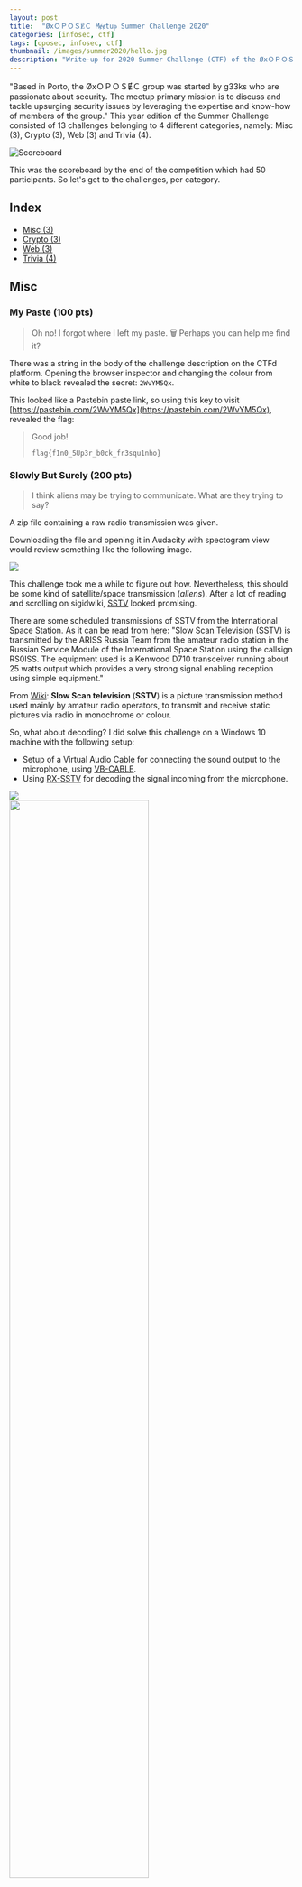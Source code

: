 ```yaml
---
layout: post
title:  "ØxＯＰＯＳɆＣ Mɇɇtuᵽ Summer Challenge 2020"
categories: [infosec, ctf]
tags: [oposec, infosec, ctf]
thumbnail: /images/summer2020/hello.jpg
description: "Write-up for 2020 Summer Challenge (CTF) of the ØxＯＰＯＳɆＣ Mɇɇtuᵽ"
---
```



"Based in Porto, the ØxＯＰＯＳɆＣ group was started by g33ks who are passionate about security. The meetup primary mission is to discuss and tackle upsurging security issues by leveraging the expertise and know-how of members of the group." This year edition of the Summer Challenge consisted of 13 challenges belonging to 4 different categories, namely: Misc (3), Crypto (3), Web (3) and Trivia (4).

<!--more-->

![Scoreboard](/images/summer2020/score.png)

This was the scoreboard by the end of the competition which had 50 participants. So let's get to the challenges, per category.

## Index

- [Misc (3)](#misc)
- [Crypto (3)](#crypto)
- [Web (3)](#web)
- [Trivia (4)](#trivia)

## Misc

### My Paste (100 pts)

> Oh no! I forgot where I left my paste.  🗑 Perhaps you can help me find it? 

There was a string in the body of the challenge description on the CTFd platform. Opening the browser inspector and changing the colour from white to black revealed the secret: `2WvYM5Qx`.

This looked like a Pastebin paste link, so using this key to visit [https://pastebin.com/2WvYM5Qx](https://pastebin.com/2WvYM5Qx), revealed the flag:

> Good job!
>
> `flag{f1n0_5Up3r_b0ck_fr3squ1nho}`

### Slowly But Surely (200 pts)

> I think aliens may be trying to communicate. What are they trying to say?

A zip file containing a raw radio transmission was given.

Downloading the file and opening it in Audacity with spectogram view would review something like the following image.

![](/images/summer2020/spectogram.png)

This challenge took me a while to figure out how. Nevertheless, this should be some kind of satellite/space transmission (*aliens*). After a lot of reading and scrolling on sigidwiki, [SSTV](https://www.sigidwiki.com/wiki/Slow-Scan_Television_(SSTV)) looked promising. 

There are some scheduled transmissions of SSTV from the International Space Station. As it can be read from [here](https://amsat-uk.org/beginners/iss-sstv/): "Slow Scan Television (SSTV) is transmitted by the ARISS Russia Team from the amateur radio station in the Russian Service Module of the International Space Station using the callsign RS0ISS. The equipment used is a Kenwood D710 transceiver running about 25 watts output which provides a very strong signal enabling reception using simple equipment."

From [Wiki](https://en.wikipedia.org/wiki/Slow-scan_television): **Slow Scan television** (**SSTV**) is a picture transmission method used mainly by amateur radio operators, to transmit and receive static pictures via radio in monochrome or colour.

So, what about decoding? I did solve this challenge on a Windows 10 machine with the following setup: 
- Setup of a Virtual Audio Cable for connecting the sound output to the microphone, using [VB-CABLE](https://vb-audio.com/Cable/).
- Using [RX-SSTV](http://users.belgacom.net/hamradio/rxsstv.htm) for decoding the signal incoming from the microphone.

<div class="row">
  <div class="column">
    <img src="/images/summer2020/setup.png">
  </div>
  <div class="column">
    <img style="width: 70%;" src="/images/summer2020/result.png">
  </div>
</div>

**Answer**: `flag{s4rD1nha_no_P4o}`

### Run (300 pts)

<img style="width: 50%;" src="/images/summer2020/run.png">

This was, for me, one of the hardest challenges in the whole CTF (and the last to be solved). Since it is an image, all I could think about was around steganography. However, after playing around with all the typical culprits, no luck. All the time, the name of the file, `run.png`, seemed like a hint but not very helpful.

Only three days later (as you can see by the scoreboard), I finally managed it thanks to my friend and PhD supervisor [Hugo](http://hugosereno.eu/), with his *deep* knowledge of esoteric programming languages, mentioning Piet.

From [Wiki](https://en.wikipedia.org/wiki/Esoteric_programming_language#Piet): "Piet is a language designed by David Morgan-Mar, whose programs are bitmaps that look like abstract art. The compilation is guided by a `pointer` that moves around the image, from one continuous coloured region to the next. Procedures are carried through when the pointer exits a region."

A quick search revealed an online [npiet interpreter](https://www.bertnase.de/npiet/npiet-execute.php). Upload the image, *run*, and we get the flag.

![piet](/images/summer2020/piet.png)

**Answer**: `flag{S4L4dA_d3-P0lV0}`

## Crypto 

### Knock Knock (100 pts)

>  21311122 { 32114415454342344315 }

This was a weird one. By guessing that this sequence corresponded to a formated `flag{<stuff>}`, I fired up Excel and started matching numbers and letters to see if any pattern appeared.

<img style="width:100px" src="/images/summer2020/excel.png">

A pattern arose, each letter following the alphabet order was associated with a two-digit number, with the first digit going from 1 to 5 and the second digit from 1 and to 5. The letters marked in yellow correspond to the word `flag` since that was the only knowledge at the beginning of this solution.

**Answer**: `flag{mateusrose}`

### Pancetta (200 pts)

> ```
`S`ome`th`in`g` `i`s `hi`dden w`it`hin this `m`essag`e`. 
When y`o`u find it, ma`k`e `su`re `t`o wr`a`p `i`t i`n` `c`u`rly` `b`ra`ces`,
p`rep`en`d` `’f`la`g’` `t`o i`t,` `t`he`n` `su`bm`it` `i`t!
```

Filtering out only the letters within quotation marks did not help at all.
```
Sthgihiitmeoksutaincrlybcesrepdfgtttnsuiti
```

Reading more about common cyphers, and the challenge name something popped out: [Pancetta](https://www.merriam-webster.com/dictionary/pancetta) is unsmoked **bacon** used especially in Italian cuisine. 

So this could be a [Baconian cypher](https://en.wikipedia.org/wiki/Bacon%27s_cipher), "a method of message encoding devised by Francis Bacon in 1605. *A message is concealed in the presentation of text, rather than its content*."

Typically Baconian ciphers have two symbols, so the next move was to translate the above message into something binary. By replacing the letters in quotation marks by `A`s and the others by `B`s, this was the result:

```
ABBBAABBA AB AABBBB BAABBB BBBB ABBBBBAB BBBB BAB BBBB BBB BBAB AABB AB BBAB AB BA ABAAA ABBAAAB BAAABBA AABBAA ABBAA ABBA AABBAA AB!
``` 

Using Cyberchef to decipher the message did result in something: `SUNDAECARAMELO????????`. By following the text instructions, we got the flag.

**Answer**: `flag{SUNDAECARAMELO}`

### Streamside (300 pts)

> No one will give you the flag this time. You will find it out by yourself. Take your time. https://streamside.example.com

A webpage was given with an input box for the flag. By playing around a bit, and guessing that the flag started by the word `flag`, it was observable that requests with correct letters did take longer to the response. This point towards a timing attack. Making a quick and dirty [Python script]((/assets/summer2020/streamside.py)) did the job (seeing what letters took longer to answer).

**Answer**: `flag{c4l1Po_de_l1M4o}`

## Web

### Passive-Aggressive Flask (100 pts)

> I can give you a flag, but you'll have to be nice. Remember to say it LOUD, so I can hear you. https://passiveaggressive.example.com  

A webpage was given with the following content:
```html
Not so fast. 
You think you can just boss me around? 😠 
Be *polite*!    
```

After searching a bit, this reminded me of a challenge at [Pixels Camp 2020 Quiz Qualifiers](https://blog.pixels.camp/the-quiz-challenges-37ec6036a1fd?gi=f147b18ca741).

The challenge consisted of sending a non-standard HTTP request to the server, namely defining the method as `PLEASE` instead of, e.g., `GET`. This would give us the flag.

![please](/images/summer2020/please.png)

**Answer**: `flag{g4spach0_n0_t4ch0}`

### 2020 (200 pts)

> Just represent the number 2020. Easy, right? No digits allowed. https://2020.example.com

The web page had the following content, followed by an input box.

```html
Hello.

Here, you can execute JavaScript code which only contains [a-z().].
```

So this was a revamp from a previous ØxＯＰＯＳɆＣ Mɇɇtuᵽ monthly challenge (and from [HarekazeCTF](https://ctftime.org/writeup/15376)), where you have to craft an output using only a subset of Javascript valid chars. And, per the [available source code](/assets/summer2020/server.js), it should have less than 300 chars.

My solution was the following:
```javascript
eval.name.repeat(eval.name.link().link().link().link().link().link().link().link().link().link().link().link().link().link().link().link().link().link().link().link().strike().length).concat(eval.name).concat(eval.name).concat(eval.name).concat(eval.name).length
```

**Answer**: `flag{B0L4_d3_berlim}`

### Extensible Risky Language (300 pts)

> Your flag is securely stored in `/etc/passwd`. https://risky.example.com Go get it!

The webpage was a generic bootstrap page with a search box for *shoe size*. By analysing the requests made by the search box we could see the following payload:

```xml
xml: "<stock><size>12</size></stock>"
```

Taking into account that the request form data is specified as XML, this probably is an issue related to [XML_External_Entity_(XXE)_Processing](https://owasp.org/www-community/vulnerabilities/XML_External_Entity_(XXE)_Processing).

By modifying the request to get the contents of `/etc/passwd` we get the flag.

```xml
<!DOCTYPE a [  
<!ELEMENT a ANY>
<!ENTITY xxe SYSTEM "file:///etc/passwd">]>
<stock><size>&xxe;</size></stock>
```

![xml](/images/summer2020/xml.png)

**Answer**: `flag{g3lat1na_r0y4l_m0raNg0}`

## Trivia

### The Temper Trap (50 pts)

> What HTTP header can be used by a web server to indicate the web browser to save the response into a file, instead of rendering it? Note: enter the name of the header only, no values.

From [MDN web docs](https://developer.mozilla.org/en-US/docs/Web/HTTP/Headers/Content-Disposition): "In a regular HTTP response, the `Content-Disposition` response header is a header indicating if the content is expected to be displayed inline in the browser, that is, as a Web page or as part of a Web page, or as an attachment, that is downloaded and saved locally."

**Answer**: `Content-Disposition`

### Assembly (75 pts)

> What is the Wi-Fi password used in the parliament of Portugal? (Assembleia da República)

This was a known case in Portugal were some news channel captured a ~weak~ password displayed amongst the seats of the Portuguese parliament.

![ar-pass](/images/summer2020/ARpass.jpg)

**Answer**: `a123b123a1`.

### Thousands (100 pts)

> You wanted to handle a ton of connections, so I was born.

After some trial and error, nginx was the solution.

**Answer**: `nginx`

### Curiosity (150 pts)

> A story of The Mentor.

*The Mentor* is one of the most cited names in the history of hacking who wrote the essay *The Conscience of a Hacker* which became later known as the *The Hacker Manifesto*.

Per [Wikipedia](https://en.wikipedia.org/wiki/Hacker_Manifesto): "The Conscience of a Hacker (also known as The Hacker Manifesto) is a small essay written January 8, 1986 by a computer security hacker who went by the handle (or pseudonym) of The Mentor (born Loyd Blankenship), who belonged to the 2nd generation of hacker group Legion of Doom."

If you're curious, you can read the original article in the ezine [*Phrack*](http://phrack.org/issues/7/3.html) along with other good essays of the time.

**Answer**: `The Conscience of a Hacker`

## Wrap-up!

This was a fun Summer Challenge, with a lot of weird challenges and a pint of obscure knowledge. Kudos to ØxＯＰＯＳɆＣ Mɇɇtuᵽ and the authors of the challenges! 

![welcome](/images/summer2020/hello.jpg)